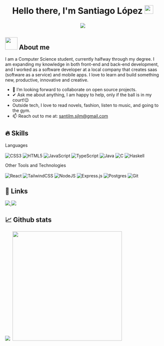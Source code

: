 <h1 align="center">Hello there, I'm Santiago López <img src="https://media.giphy.com/media/hvRJCLFzcasrR4ia7z/giphy.gif" width="28"></h1>


<h3 align="center">
  <a href="https://github.com/CodeWhiteWeb/CodeWhiteWeb"><img src="https://readme-typing-svg.herokuapp.com?color=%FF238636&center=true&vCenter=true&lines=Full+Stack+Developer"></a>
</h3>

## <picture><img src = "https://github.com/7oSkaaa/7oSkaaa/blob/main/Images/about_me.gif?raw=true" width = 40px></picture> About me

<p>I am a Computer Science student, currently halfway through my degree. I am expanding my knowledge in both front-end and back-end development, and I worked as a software developer at a local company that creates saas (software as a service) and mobile apps. I love to learn and build something new, productive, innovative and creative.
</p>

- 👯 I’m looking forward to collaborate on open source projects.
- ✔ Ask me about anything, I am happy to help, only if the ball is in my court!😉<br>
- Outside tech, I love to read novels, fashion, listen to music, and going to the gym.
- 📫 Reach out to me at: <a href="bhargavi.kurukunda@students.iiit.ac.in">santilm.sjlm@gmail.com</a>

## 🔥 Skills
Languages
<br>
<br>
![CSS3](https://img.shields.io/badge/css3-%231572B6.svg?style=for-the-badge&logo=css3&logoColor=white)
![HTML5](https://img.shields.io/badge/html5-%23E34F26.svg?style=for-the-badge&logo=html5&logoColor=white)
![JavaScript](https://img.shields.io/badge/javascript-%23323330.svg?style=for-the-badge&logo=javascript&logoColor=%23F7DF1E)
![TypeScript](https://img.shields.io/badge/typescript-%23007ACC.svg?style=for-the-badge&logo=typescript&logoColor=white)
![Java](https://img.shields.io/badge/java-%23ED8B00.svg?style=for-the-badge&logo=openjdk&logoColor=white)
![C](https://img.shields.io/badge/c-%2300599C.svg?style=for-the-badge&logo=c&logoColor=white)
![Haskell](https://img.shields.io/badge/Haskell-5e5086?style=for-the-badge&logo=haskell&logoColor=white)

Other Tools and Technologies
<br>
<br>
![React](https://img.shields.io/badge/react-%2320232a.svg?style=for-the-badge&logo=react&logoColor=%2361DAFB)
![TailwindCSS](https://img.shields.io/badge/tailwindcss-%2338B2AC.svg?style=for-the-badge&logo=tailwind-css&logoColor=white)
![NodeJS](https://img.shields.io/badge/node.js-6DA55F?style=for-the-badge&logo=node.js&logoColor=white)
![Express.js](https://img.shields.io/badge/express.js-%23404d59.svg?style=for-the-badge&logo=express&logoColor=%2361DAFB)
![Postgres](https://img.shields.io/badge/postgres-%23316192.svg?style=for-the-badge&logo=postgresql&logoColor=white)
![Git](https://img.shields.io/badge/git-%23F05033.svg?style=for-the-badge&logo=git&logoColor=white)

## 💬 Links
<a href="https://www.instagram.com/smlopez___/">
<img src="https://img.shields.io/badge/Instagram-%23E4405F.svg?style=for-the-badge&logo=Instagram&logoColor=white">
</a>
<a href="https://www.linkedin.com/in/santiago-jose-lopez-mendes/">
<img src="https://img.shields.io/badge/linkedin-%230077B5.svg?style=for-the-badge&logo=linkedin&logoColor=white">
</a>

## 📈 Github stats
<p><img src="https://github-readme-stats.vercel.app/api?username=smlopezsm&theme=dark&show_icons=true"/>
&nbsp;<img  src="https://github-readme-stats.vercel.app/api/top-langs/?username=smlopezsm&theme=dark&layout=compact" width="355" /></p>


